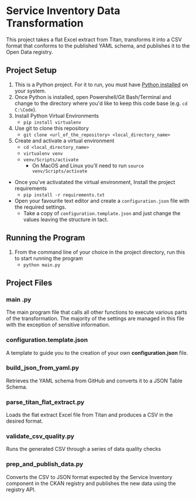 # Service Inventory Data Transformation
This project takes a flat Excel extract from Titan, transforms it into a CSV format that conforms to the published YAML schema, and publishes it to the Open Data registry.

## Project Setup
1. This is a Python project.  For it to run, you must have [Python installed](https://www.python.org/downloads/) on your system.
1. Once Python is installed, open Powershell/Git Bash/Terminal and change to the directory where you'd like to keep this code base (e.g. `cd C:\Code`).
1. Install Python Virtual Environments
    * `pip install virtualenv`
1. Use git to clone this repository
    * `git clone <url_of_the_repository> <local_directory_name>`
1. Create and activate a virtual environment
    * `cd <local_directory_name>`
    * `virtualenv venv`
    * `venv/Scripts/activate`
        * On MacOS and Linux you'll need to run `source venv/Scripts/activate`
* Once you've activatated the virtual environment, Install the project requirements
    * `pip install -r requirements.txt`
* Open your favourite text editor and create a `configuration.json` file with the required settings.
    * Take a copy of `configuration.template.json` and just change the values leaving the structure in tact.


## Running the Program
1. From the command line of your choice in the project directory, run this to start running the program
    * `python main.py`

## Project Files

### main .py
The main program file that calls all other functions to execute various parts of the transformation.  The majority of the settings are managed in this file with the exception of sensitive information.

### configuration.template.json
A template to guide you to the creation of your own **configuration.json** file.

### build_json_from_yaml.py
Retrieves the YAML schema from GitHub and converts it to a JSON Table Schema.

### parse_titan_flat_extract.py
Loads the flat extract Excel file from Titan and produces a CSV in the desired format.

### validate_csv_quality.py
Runs the generated CSV through a series of data quality checks

### prep_and_publish_data.py
Converts the CSV to JSON format expected by the Service Inventory component in the CKAN registry and publishes the new data using the registry API.

